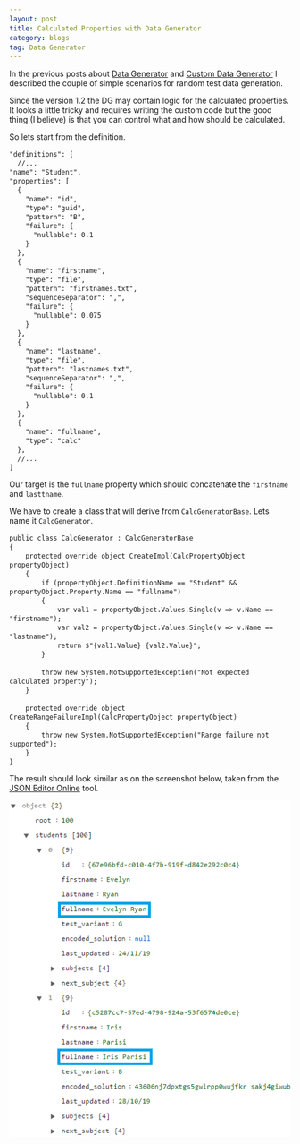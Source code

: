 ```yaml
---
layout: post
title: Calculated Properties with Data Generator
category: blogs 
tag: Data Generator 
---
```


In the previous posts about <a href="/blogs/2020/08/26/Data-generator">Data Generator</a> and <a href="/blogs/2020/08/27/Custom-data-generator">Custom Data Generator</a> I described the couple of simple scenarios for random test data generation.

Since the version 1.2 the DG may contain logic for the calculated properties. It looks a little tricky and requires writing the custom code but the good thing (I believe) is that you can control what and how should be calculated.

So lets start from the definition. 

<pre><code class="language-cs">"definitions": [
  //...
"name": "Student",
"properties": [
  {
    "name": "id",
    "type": "guid",
    "pattern": "B",
    "failure": {
      "nullable": 0.1
    }
  },
  {
    "name": "firstname",
    "type": "file",
    "pattern": "firstnames.txt",
    "sequenceSeparator": ",",
    "failure": {
      "nullable": 0.075
    }
  },
  {
    "name": "lastname",
    "type": "file",
    "pattern": "lastnames.txt",
    "sequenceSeparator": ",",
    "failure": {
      "nullable": 0.1
    }
  },
  {
    "name": "fullname",
    "type": "calc"
  },
  //...
]
</code></pre>

Our target is the `fullname` property which should concatenate the `firstname` and `lasttname`.

We have to create a class that will derive from `CalcGeneratorBase`. Lets name it `CalcGenerator`.

<pre><code class="language-cs">public class CalcGenerator : CalcGeneratorBase
{
    protected override object CreateImpl(CalcPropertyObject propertyObject)
    {
        if (propertyObject.DefinitionName == "Student" && propertyObject.Property.Name == "fullname")
        {
            var val1 = propertyObject.Values.Single(v => v.Name == "firstname");
            var val2 = propertyObject.Values.Single(v => v.Name == "lastname");
            return $"{val1.Value} {val2.Value}";
        }

        throw new System.NotSupportedException("Not expected calculated property");
    }

    protected override object CreateRangeFailureImpl(CalcPropertyObject propertyObject)
    {
        throw new System.NotSupportedException("Range failure not supported");
    }
}
</code></pre>

The result should look similar as on the screenshot below, taken from the <a href="https://jsoneditoronline.org/">JSON Editor Online</a> tool.

<img src="/public/calc.png">